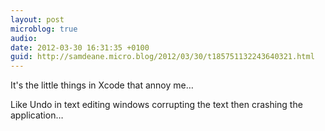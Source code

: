 ```yaml
---
layout: post
microblog: true
audio: 
date: 2012-03-30 16:31:35 +0100
guid: http://samdeane.micro.blog/2012/03/30/t185751132243640321.html
---
```

It's the little things in Xcode that annoy me…

Like Undo in text editing windows corrupting the text then crashing the application…
